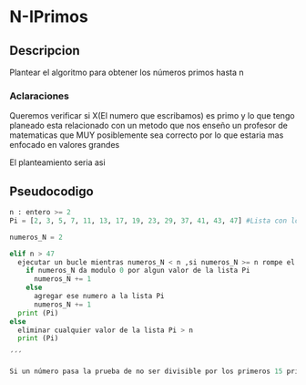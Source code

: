 # N-IPrimos
## Descripcion
Plantear el algoritmo para obtener los números primos hasta n
### Aclaraciones
Queremos verificar si X(El numero que escribamos) es primo y lo que tengo planeado esta relacionado con un metodo que nos enseño un profesor de matematicas que MUY posiblemente sea correcto por lo que estaria mas enfocado en valores grandes


El planteamiento seria asi
## Pseudocodigo
```python
n : entero >= 2
Pi = [2, 3, 5, 7, 11, 13, 17, 19, 23, 29, 37, 41, 43, 47] #Lista con los primeros 15 numeros primos

numeros_N = 2

elif n > 47
  ejecutar un bucle mientras numeros_N < n ,si numeros_N >= n rompe el bucle
    if numeros_N da modulo 0 por algun valor de la lista Pi
      numeros_N += 1
    else
      agregar ese numero a la lista Pi
      numeros_N += 1
  print (Pi)
else
  eliminar cualquier valor de la lista Pi > n
  print (Pi)

´´´

Si un número pasa la prueba de no ser divisible por los primeros 15 primos, es un buen indicio de que es primo, aunque no garantiza con certeza que lo sea 
